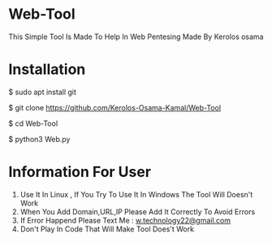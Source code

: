 # Web-Tool

This Simple Tool Is Made To Help In Web Pentesing
Made By Kerolos osama

# Installation

$ sudo apt install git

$ git clone https://github.com/Kerolos-Osama-Kamal/Web-Tool

$ cd Web-Tool

$ python3 Web.py

# Information For User

1. Use It In Linux , If You Try To Use It In Windows The Tool Will Doesn't Work 
2. When You Add Domain,URL,IP Please Add It Correctly To Avoid Errors
3. If Error Happend Please Text Me : w.technology22@gmail.com
4. Don't Play In Code That Will Make Tool Does't Work

